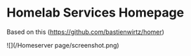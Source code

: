 # Homelab Services Homepage


Based on this (https://github.com/bastienwirtz/homer)

![](/Homeserver page/screenshot.png)
